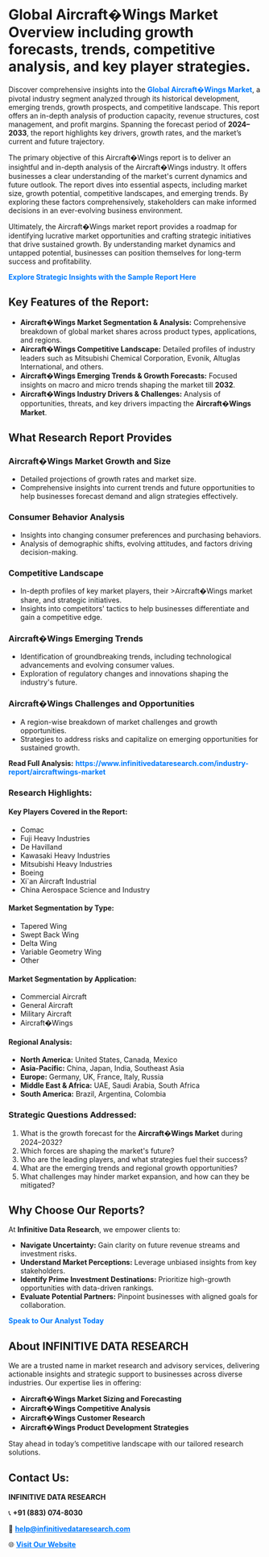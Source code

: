 <h1>Global Aircraft�Wings Market Overview including growth forecasts, trends, competitive analysis, and key player strategies.</h1>
<p>
Discover comprehensive insights into the 
<a href="https://www.infinitivedataresearch.com/industry-report/aircraftwings-market" rel="dofollow" style="color: #007BFF; text-decoration: none;"><strong>Global Aircraft�Wings Market</strong></a>, a pivotal industry segment analyzed through its historical development, emerging trends, growth prospects, and competitive landscape. This report offers an in-depth analysis of production capacity, revenue structures, cost management, and profit margins. Spanning the forecast period of <strong>2024–2033</strong>, the report highlights key drivers, growth rates, and the market’s current and future trajectory.
</p>
<p>
The primary objective of this Aircraft�Wings report is to deliver an insightful and in-depth analysis of the Aircraft�Wings industry. It offers businesses a clear understanding of the market's current dynamics and future outlook. The report dives into essential aspects, including market size, growth potential, competitive landscapes, and emerging trends. By exploring these factors comprehensively, stakeholders can make informed decisions in an ever-evolving business environment.
</p>
<p>
Ultimately, the Aircraft�Wings market report provides a roadmap for identifying lucrative market opportunities and crafting strategic initiatives that drive sustained growth. By understanding market dynamics and untapped potential, businesses can position themselves for long-term success and profitability.
</p>
<p>
<a href="https://www.infinitivedataresearch.com/request-sample/reportId=104284" style="color: #007BFF; text-decoration: none;"><strong>Explore Strategic Insights with the Sample Report Here</strong></a>
</p>

<h2>Key Features of the Report:</h2>
<ul>
<li><strong>Aircraft�Wings Market Segmentation & Analysis:</strong> Comprehensive breakdown of global market shares across product types, applications, and regions.</li>
<li><strong>Aircraft�Wings Competitive Landscape:</strong> Detailed profiles of industry leaders such as Mitsubishi Chemical Corporation, Evonik, Altuglas International, and others.</li>
<li><strong>Aircraft�Wings Emerging Trends & Growth Forecasts:</strong> Focused insights on macro and micro trends shaping the market till <strong>2032</strong>.</li>
<li><strong>Aircraft�Wings Industry Drivers & Challenges:</strong> Analysis of opportunities, threats, and key drivers impacting the <strong>Aircraft�Wings Market</strong>.</li>
</ul>

<h2>What Research Report Provides</h2>
<h3>Aircraft�Wings Market Growth and Size</h3>
<ul>
<li>Detailed projections of growth rates and market size.</li>
<li>Comprehensive insights into current trends and future opportunities to help businesses forecast demand and align strategies effectively.</li>
</ul>

<h3>Consumer Behavior Analysis</h3>
<ul>
<li>Insights into changing consumer preferences and purchasing behaviors.</li>
<li>Analysis of demographic shifts, evolving attitudes, and factors driving decision-making.</li>
</ul>

<h3>Competitive Landscape</h3>
<ul>
<li>In-depth profiles of key market players, their >Aircraft�Wings market share, and strategic initiatives.</li>
<li>Insights into competitors' tactics to help businesses differentiate and gain a competitive edge.</li>
</ul>

<h3>Aircraft�Wings Emerging Trends</h3>
<ul>
<li>Identification of groundbreaking trends, including technological advancements and evolving consumer values.</li>
<li>Exploration of regulatory changes and innovations shaping the industry's future.</li>
</ul>

<h3>Aircraft�Wings Challenges and Opportunities</h3>
<ul>
<li>A region-wise breakdown of market challenges and growth opportunities.</li>
<li>Strategies to address risks and capitalize on emerging opportunities for sustained growth.</li>
</ul>
<p><strong>Read Full Analysis:</strong> <a href="https://www.infinitivedataresearch.com/industry-report/aircraftwings-market" rel="dofollow" style="color: #007BFF; text-decoration: none;"><strong>https://www.infinitivedataresearch.com/industry-report/aircraftwings-market</strong></a></p>
<h3>Research Highlights:</h3>
<h4>Key Players Covered in the Report:</h4>
<ul><li>Comac</li><li>Fuji Heavy Industries</li><li>De Havilland</li><li>Kawasaki Heavy Industries</li><li>Mitsubishi Heavy Industries</li><li>Boeing</li><li>Xi`an Aircraft Industrial</li><li>China Aerospace Science and Industry</li></ul>
<h4>Market Segmentation by Type:</h4>
<ul><li>Tapered Wing</li><li>Swept Back Wing</li><li>Delta Wing</li><li>Variable Geometry Wing</li><li>Other</li></ul>
<h4>Market Segmentation by Application:</h4>
<ul><li>Commercial Aircraft</li><li>General Aircraft</li><li>Military Aircraft</li><li>Aircraft�Wings</li></ul>

<h4>Regional Analysis:</h4>
<ul>
<li><strong>North America:</strong> United States, Canada, Mexico</li>
<li><strong>Asia-Pacific:</strong> China, Japan, India, Southeast Asia</li>
<li><strong>Europe:</strong> Germany, UK, France, Italy, Russia</li>
<li><strong>Middle East & Africa:</strong> UAE, Saudi Arabia, South Africa</li>
<li><strong>South America:</strong> Brazil, Argentina, Colombia</li>
</ul>

<h3>Strategic Questions Addressed:</h3>
<ol>
<li>What is the growth forecast for the <strong>Aircraft�Wings Market</strong> during 2024–2032?</li>
<li>Which forces are shaping the market's future?</li>
<li>Who are the leading players, and what strategies fuel their success?</li>
<li>What are the emerging trends and regional growth opportunities?</li>
<li>What challenges may hinder market expansion, and how can they be mitigated?</li>
</ol>

<h2>Why Choose Our Reports?</h2>
<p>At <strong>Infinitive Data Research</strong>, we empower clients to:</p>
<ul>
<li><strong>Navigate Uncertainty:</strong> Gain clarity on future revenue streams and investment risks.</li>
<li><strong>Understand Market Perceptions:</strong> Leverage unbiased insights from key stakeholders.</li>
<li><strong>Identify Prime Investment Destinations:</strong> Prioritize high-growth opportunities with data-driven rankings.</li>
<li><strong>Evaluate Potential Partners:</strong> Pinpoint businesses with aligned goals for collaboration.</li>
</ul>
<p><a href="https://www.infinitivedataresearch.com/industry-report/aircraftwings-market" rel="dofollow" style="color: #007BFF; text-decoration: none;"><strong>Speak to Our Analyst Today</strong></a></p>

<h2>About INFINITIVE DATA RESEARCH</h2>
<p>We are a trusted name in market research and advisory services, delivering actionable insights and strategic support to businesses across diverse industries. Our expertise lies in offering:</p>
<ul>
<li><strong>Aircraft�Wings Market Sizing and Forecasting</strong></li>
<li><strong>Aircraft�Wings Competitive Analysis</strong></li>
<li><strong>Aircraft�Wings Customer Research</strong></li>
<li><strong>Aircraft�Wings Product Development Strategies</strong></li>
</ul>
<p>Stay ahead in today’s competitive landscape with our tailored research solutions.</p>

<h2>Contact Us:</h2>
<p><strong>INFINITIVE DATA RESEARCH</strong></p>
<p>📞 <strong>+91 (883) 074-8030</strong></p>
<p>📧 <strong><a href="mailto:help@infinitivedataresearch.com" style="color: #007BFF;">help@infinitivedataresearch.com</a></strong></p>
<p>🌐 <strong><a href="https://www.infinitivedataresearch.com" rel="dofollow" style="color: #007BFF;">Visit Our Website</a></strong></p>